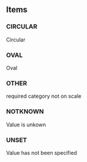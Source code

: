 

<!-- end of short definition -->
## Items

### CIRCULAR
Circular

### OVAL
Oval

### OTHER
required category not on scale

### NOTKNOWN
Value is unkown

### UNSET
Value has not been specified
